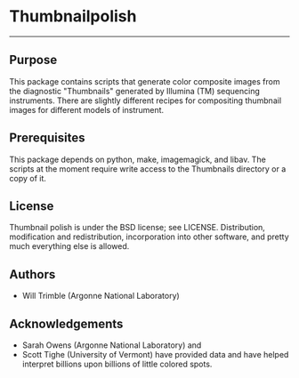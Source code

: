 # Thumbnailpolish
***

## Purpose
This package contains scripts that generate color composite images 
from the diagnostic "Thumbnails" generated by Illumina (TM) sequencing
instruments.  There are slightly different recipes for compositing
thumbnail images for different models of instrument.

## Prerequisites
This package depends on python, make, imagemagick, and libav.
The scripts at the moment require write access to the Thumbnails
directory or a copy of it.

## License
Thumbnail polish is under the BSD license; see LICENSE.
Distribution, modification and redistribution, incorporation
into other software, and pretty much everything else is allowed.

## Authors
*   Will Trimble (Argonne National Laboratory)

## Acknowledgements
*   Sarah Owens (Argonne National Laboratory) and
*   Scott Tighe (University of Vermont)  have provided data and have
helped interpret billions upon billions of little colored spots.  
